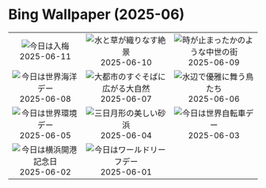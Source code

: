 # Bing Wallpaper (2025-06)

|  |  |  |
|:---:|:---:|:---:|
| ![](https://www.bing.com/th?id=OHR.Hydrangea2025_JA-JP6293958044_400x240.jpg "今日は入梅") 2025-06-11 | ![](https://www.bing.com/th?id=OHR.AerialEverglades_JA-JP6124375299_400x240.jpg "水と草が織りなす絶景") 2025-06-10 | ![](https://www.bing.com/th?id=OHR.DubrovnikTwilight_JA-JP6048239722_400x240.jpg "時が止まったかのような中世の街") 2025-06-09 |
| ![](https://www.bing.com/th?id=OHR.StellarSeaLions_JA-JP5798122573_400x240.jpg "今日は世界海洋デー") 2025-06-08 | ![](https://www.bing.com/th?id=OHR.PacificCrestTrail_JA-JP5723625676_400x240.jpg "大都市のすぐそばに広がる大自然") 2025-06-07 | ![](https://www.bing.com/th?id=OHR.FlamingosNamibia_JA-JP5652363702_400x240.jpg "水辺で優雅に舞う鳥たち") 2025-06-06 |
| ![](https://www.bing.com/th?id=OHR.OlivaresMural_JA-JP5583290879_400x240.jpg "今日は世界環境デー") 2025-06-05 | ![](https://www.bing.com/th?id=OHR.CalaLuna_JA-JP5500735927_400x240.jpg "三日月形の美しい砂浜") 2025-06-04 | ![](https://www.bing.com/th?id=OHR.BicyclesUtrecht_JA-JP5412033265_400x240.jpg "今日は世界自転車デー") 2025-06-03 |
| ![](https://www.bing.com/th?id=OHR.YokohamaPort2025_JA-JP6222425156_400x240.jpg "今日は横浜開港記念日") 2025-06-02 | ![](https://www.bing.com/th?id=OHR.GrandeTerreReef_JA-JP5270810128_400x240.jpg "今日はワールドリーフデー") 2025-06-01 |  |
